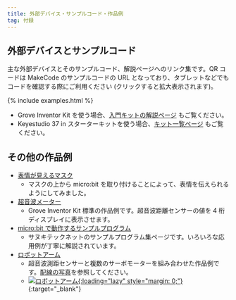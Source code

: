 ```yaml
---
title: 外部デバイス・サンプルコード・作品例
tag: 付録
---
```


## 外部デバイスとサンプルコード

主な外部デバイスとそのサンプルコード、解説ページへのリンク集です。QR コードは MakeCode のサンプルコードの URL となっており、タブレットなどでもコードを確認する際にご利用ください (クリックすると拡大表示されます)。

{% include examples.html %}

- Grove Inventor Kit を使う場合、[入門キットの解説ページ](https://wiki.seeedstudio.com/jp/Grove-Inventor-Kit-for-microbit/) もご覧ください。
- Keyestudio 37 in スターターキットを使う場合、[キット一覧ページ](https://www.micro-bit.info/microbit%e5%b0%82%e7%94%a8-37in%e3%82%b9%e3%82%bf%e3%83%bc%e3%82%bf%e3%83%bc%e3%82%ad%e3%83%83%e3%83%88) もご覧ください。

## その他の作品例

- [表情が見えるマスク](examples/emotional-mask.html)
  - マスクの上から micro:bit を取り付けることによって、表情を伝えられるようにしてみました。
- [超音波メーター](https://wiki.seeedstudio.com/jp/Grove-Inventor-Kit-for-microbit/#2)
  - Grove Inventor Kit 標準の作品例です。超音波距離センサーの値を 4 桁ディスプレイに表示させます。
- [micro:bit で動作するサンプルプログラム](https://sanuki-tech.net/micro-bit/appendix-sample-program/)
  - サヌキテックネットのサンプルプログラム集ページです。いろいろな応用例が丁寧に解説されています。
- [ロボットアーム](https://www.youtube.com/watch?v=ntgL5sQbmvU)
  - 超音波測距センサーと複数のサーボモーターを組み合わせた作品例です。[配線の写真](https://gyazo.com/0c14abfff54b79700076aad471b5ae53.jpg)を参照してください。
  - [![ロボットアーム](https://img.shields.io/badge/MakeCode-3454d1){:loading="lazy" style="margin: 0;"}](https://makecode.microbit.org/#pub:_i94TdTCeyKmq){:target="_blank"}
